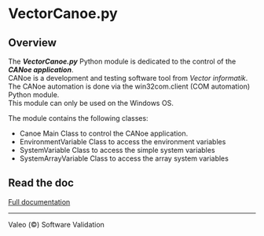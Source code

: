 # VectorCanoe.py

## Overview

The ***VectorCanoe.py*** Python module is dedicated to the control of the ***CANoe application***.  
CANoe is a development and testing software tool from *Vector informatik*.  
The CANoe automation is done via the win32com.client (COM automation) Python module.  
This module can only be used on the Windows OS.

The module contains the following classes:

- Canoe Main Class to control the CANoe application.
- EnvironmentVariable Class to access the environment variables
- SystemVariable  Class to access the simple system variables
- SystemArrayVariable Class to access the array system variables

## Read the doc

[Full documentation](https://script.google.com/a/macros/valeo.com/s/AKfycbwwLgRieOV2s2lOIPMg8b8UPxf3_VfH6NFybG6MRwVFoT60D-HaybTrjBJavMX3Q08MSA/exec)

---
Valeo (&copy;) Software Validation
